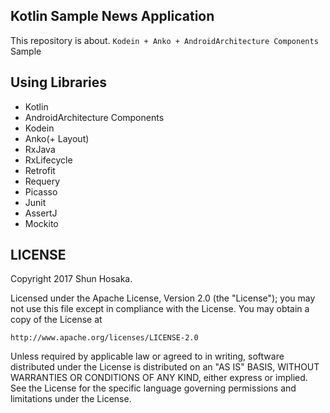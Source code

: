 ## Kotlin Sample News Application

This repository is about.
`Kodein + Anko + AndroidArchitecture Components` Sample

## Using Libraries

- Kotlin
- AndroidArchitecture Components
- Kodein
- Anko(+ Layout)
- RxJava
- RxLifecycle
- Retrofit
- Requery
- Picasso
- Junit
- AssertJ
- Mockito

## LICENSE

Copyright 2017 Shun Hosaka.

Licensed under the Apache License, Version 2.0 (the "License");
you may not use this file except in compliance with the License.
You may obtain a copy of the License at

    http://www.apache.org/licenses/LICENSE-2.0

Unless required by applicable law or agreed to in writing, software
distributed under the License is distributed on an "AS IS" BASIS,
WITHOUT WARRANTIES OR CONDITIONS OF ANY KIND, either express or implied.
See the License for the specific language governing permissions and
limitations under the License.

